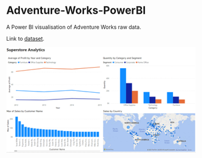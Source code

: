 # Adventure-Works-PowerBI
A Power BI visualisation of Adventure Works raw data.

Link to [dataset](https://learn.microsoft.com/en-us/sql/samples/adventureworks-install-configure?view=sql-server-ver16&tabs=ssms).

![alt text](example_1.png?raw=true)
